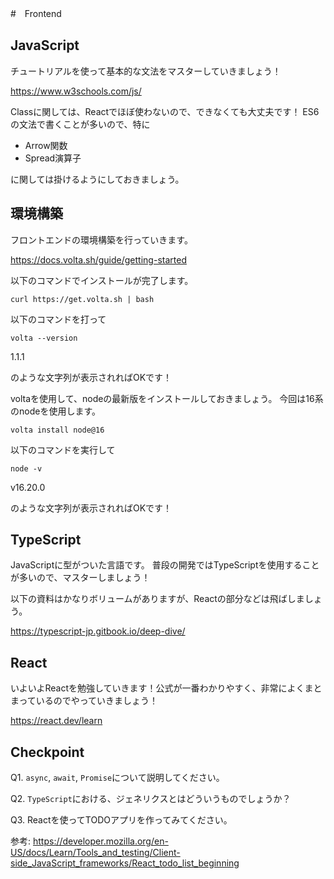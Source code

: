 #　Frontend

## JavaScript
チュートリアルを使って基本的な文法をマスターしていきましょう！

https://www.w3schools.com/js/

Classに関しては、Reactでほぼ使わないので、できなくても大丈夫です！
ES6の文法で書くことが多いので、特に

- Arrow関数
- Spread演算子

に関しては掛けるようにしておきましょう。

## 環境構築
フロントエンドの環境構築を行っていきます。

https://docs.volta.sh/guide/getting-started

以下のコマンドでインストールが完了します。

```
curl https://get.volta.sh | bash
```

以下のコマンドを打って

```
volta --version
```

1.1.1

のような文字列が表示されればOKです！

voltaを使用して、nodeの最新版をインストールしておきましょう。
今回は16系のnodeを使用します。

```
volta install node@16
```

以下のコマンドを実行して

```
node -v
```

v16.20.0

のような文字列が表示されればOKです！





## TypeScript

JavaScriptに型がついた言語です。
普段の開発ではTypeScriptを使用することが多いので、マスターしましょう！

以下の資料はかなりボリュームがありますが、Reactの部分などは飛ばしましょう。

https://typescript-jp.gitbook.io/deep-dive/


## React

いよいよReactを勉強していきます！公式が一番わかりやすく、非常によくまとまっているのでやっていきましょう！

https://react.dev/learn

## Checkpoint

Q1. `async`, `await`, `Promise`について説明してください。

Q2. `TypeScript`における、ジェネリクスとはどういうものでしょうか？

Q3. Reactを使ってTODOアプリを作ってみてください。

参考: https://developer.mozilla.org/en-US/docs/Learn/Tools_and_testing/Client-side_JavaScript_frameworks/React_todo_list_beginning

